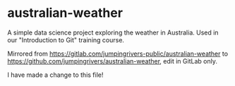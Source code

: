 # australian-weather
A simple data science project exploring the weather in Australia. Used in our "Introduction to Git" training course.

Mirrored from https://gitlab.com/jumpingrivers-public/australian-weather to https://github.com/jumpingrivers/australian-weather, edit in GitLab only.

I have made a change to this file!